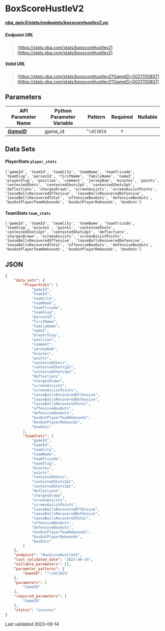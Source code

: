 # BoxScoreHustleV2
##### [nba_apiv3/stats/endpoints/boxscorehustlev2.py](https://github.com/shufinskiy/nba_apiv3/blob/master/src/nba_api/stats/endpoints/boxscorehustlev2.py)

##### Endpoint URL
>[https://stats.nba.com/stats/boxscorehustlev2](https://stats.nba.com/stats/boxscorehustlev2)

##### Valid URL
>[https://stats.nba.com/stats/boxscorehustlev2?GameID=0021700807](https://stats.nba.com/stats/boxscorehustlev2?GameID=0021700807)

## Parameters
| API Parameter Name                                                                                                  | Python Parameter Variable |  Pattern   | Required | Nullable |
|---------------------------------------------------------------------------------------------------------------------|---------------------------|:----------:|:--------:|:--------:|
| [_**GameID**_](https://github.com/shufinskiy/nba_apiv3/blob/master/docs/nba_api/stats/library/parameters.md#GameID) | game_id                   | `^\d{10}$` |   `Y`    |          | 

## Data Sets
#### PlayerStats `player_stats`
```text
['gameId', 'teamId', 'teamCity', 'teamName', 'teamTricode', 'teamSlug', 'personId', 'firstName', 'familyName', 'nameI', 'playerSlug', 'position', 'comment', 'jerseyNum', 'minutes', 'points', 'contestedShots', 'contestedShots2pt', 'contestedShots3pt', 'deflections', 'chargesDrawn', 'screenAssists', 'screenAssistPoints', 'looseBallsRecoveredOffensive', 'looseBallsRecoveredDefensive', 'looseBallsRecoveredTotal', 'offensiveBoxOuts', 'defensiveBoxOuts', 'boxOutPlayerTeamRebounds', 'boxOutPlayerRebounds', 'boxOuts']
```

#### TeamStats `team_stats`
```text
['gameId', 'teamId', 'teamCity', 'teamName', 'teamTricode', 'teamSlug', 'minutes', 'points', 'contestedShots', 'contestedShots2pt', 'contestedShots3pt', 'deflections', 'chargesDrawn', 'screenAssists', 'screenAssistPoints', 'looseBallsRecoveredOffensive', 'looseBallsRecoveredDefensive', 'looseBallsRecoveredTotal', 'offensiveBoxOuts', 'defensiveBoxOuts', 'boxOutPlayerTeamRebounds', 'boxOutPlayerRebounds', 'boxOuts']
```


## JSON
```json
{
    "data_sets": {
        "PlayerStats": [
            "gameId", 
            "teamId", 
            "teamCity", 
            "teamName", 
            "teamTricode", 
            "teamSlug", 
            "personId", 
            "firstName", 
            "familyName", 
            "nameI", 
            "playerSlug", 
            "position", 
            "comment", 
            "jerseyNum", 
            "minutes", 
            "points", 
            "contestedShots", 
            "contestedShots2pt",
            "contestedShots3pt", 
            "deflections", 
            "chargesDrawn",
            "screenAssists",
            "screenAssistPoints",
            "looseBallsRecoveredOffensive",
            "looseBallsRecoveredDefensive",
            "looseBallsRecoveredTotal",
            "offensiveBoxOuts",
            "defensiveBoxOuts",
            "boxOutPlayerTeamRebounds",
            "boxOutPlayerRebounds",
            "boxOuts"
        ],
        "TeamStats": [
            "gameId", 
            "teamId", 
            "teamCity", 
            "teamName", 
            "teamTricode", 
            "teamSlug", 
            "minutes", 
            "points", 
            "contestedShots", 
            "contestedShots2pt", 
            "contestedShots3pt", 
            "deflections", 
            "chargesDrawn", 
            "screenAssists", 
            "screenAssistPoints", 
            "looseBallsRecoveredOffensive", 
            "looseBallsRecoveredDefensive", 
            "looseBallsRecoveredTotal", 
            "offensiveBoxOuts", 
            "defensiveBoxOuts", 
            "boxOutPlayerTeamRebounds", 
            "boxOutPlayerRebounds", 
            "boxOuts"
        ]
    },
    "endpoint": "BoxScoreHustleV2",
    "last_validated_date": "2023-09-14",
    "nullable_parameters": [],
    "parameter_patterns": {
        "GameID": "^\\d{10}$"
    },
    "parameters": [
        "GameID"
    ],
    "required_parameters": [
        "GameID"
    ],
    "status": "success"
}
```

Last validated 2023-09-14